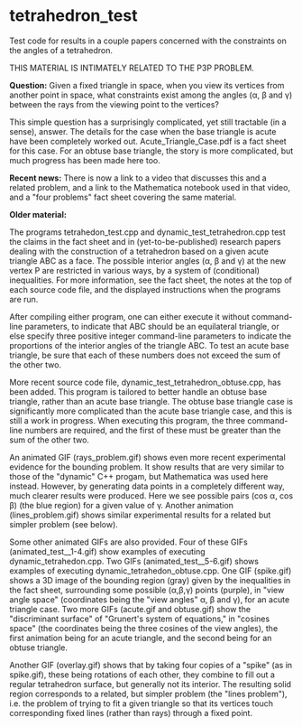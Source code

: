 # tetrahedron_test

Test code for results in a couple papers concerned with the constraints on the angles of a tetrahedron. 

THIS MATERIAL IS INTIMATELY RELATED TO THE P3P PROBLEM.

**Question:** Given a fixed triangle in space, when you view its vertices from another point in space, what constraints exist among the angles (α, β and γ) between the rays from the viewing point to the vertices?

This simple question has a surprisingly complicated, yet still tractable (in a sense), answer. The details for the case when the base triangle is acute have been completely worked out. Acute_Triangle_Case.pdf is a fact sheet for this case. For an obtuse base triangle, the story is more complicated, but much progress has been made here too.

**Recent news:** There is now a link to a video that discusses this and a related problem, and a link to the Mathematica notebook used in that video, and a "four problems" fact sheet covering the same material.

**Older material:**

The programs tetrahedon_test.cpp and dynamic_test_tetrahedron.cpp test the claims in the fact sheet and in (yet-to-be-published) research papers dealing with the construction of a tetrahedron based on a given acute triangle ABC as a face. The possible interior angles (α, β and γ) at the new vertex P are restricted in various ways, by a system of (conditional) inequalities. For more information, see the fact sheet, the notes at the top of each source code file, and the displayed instructions when the programs are run.

After compiling either program, one can either execute it without command-line parameters, to indicate that ABC should be an equilateral triangle, or else specify three positive integer command-line parameters to indicate the proportions of the interior angles of the triangle ABC. To test an acute base triangle, be sure that each of these numbers does not exceed the sum of the other two. 

More recent source code file, dynamic_test_tetrahedron_obtuse.cpp, has been added. This program is tailored to better handle an obtuse base triangle, rather than an acute base triangle. The obtuse base triangle case is significantly more complicated than the acute base triangle case, and this is still a work in progress. When executing this program, the three command-line numbers are required, and the first of these must be greater than the sum of the other two. 

An animated GIF (rays_problem.gif) shows even more recent experimental evidence for the bounding problem. It show results that are very similar to those of the "dynamic" C++ progam, but Mathematica was used here instead. However, by generating data points in a completely different way, much clearer results were produced. Here we see possible pairs (cos α, cos β) (the blue region) for a given value of γ. Another animation (lines_problem.gif) shows similar experimental results for a related but simpler problem (see below). 

Some other animated GIFs are also provided. Four of these GIFs (animated_test__1-4.gif) show examples of executing dynamic_tetrahedon.cpp. Two GIFs (animated_test__5-6.gif) shows examples of executing dynamic_tetrahedon_obtuse.cpp. One GIF (spike.gif) shows a 3D image of the bounding region (gray) given by the inequalities in the fact sheet, surrounding some possible (α,β,γ) points (purple), in "view angle space" (coordinates being the "view angles" α, β and γ), for an acute triangle case. Two more GIFs (acute.gif and obtuse.gif) show the "discriminant surface" of "Grunert's system of equations," in "cosines space" (the coordinates being the three cosines of the view angles), the first animation being for an acute triangle, and the second being for an obtuse triangle. 

Another GIF (overlay.gif) shows that by taking four copies of a "spike" (as in spike.gif), these being rotations of each other, they combine to fill out a regular tetrahedron surface, but generally not its interior. The resulting solid region corresponds to a related, but simpler problem (the "lines problem"), i.e. the problem of trying to fit a given triangle so that its vertices touch corresponding fixed lines (rather than rays) through a fixed point. 

